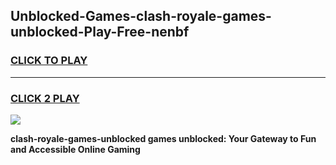 
## Unblocked-Games-clash-royale-games-unblocked-Play-Free-nenbf
<h3>
<a href="https://premium76.site?title=clash-royale-games-unblocked&ref=09A">CLICK TO PLAY</a></h3>
<hr>

<h3>
<a href="https://premium76.site?title=clash-royale-games-unblocked&ref=09A">CLICK 2 PLAY</a>
  
</h3>

<a href="https://premium76.site?title=clash-royale-games-unblocked&ref=09A"><img src="https://clearcache.store/games.png"></a>


**clash-royale-games-unblocked games unblocked: Your Gateway to Fun and Accessible Online Gaming**
